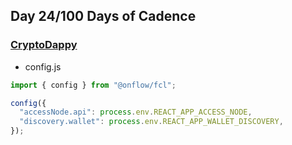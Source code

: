 ## Day 24/100 Days of Cadence

### [CryptoDappy](https://www.cryptodappy.com/)

* config.js
```javascript
import { config } from "@onflow/fcl";

config({
  "accessNode.api": process.env.REACT_APP_ACCESS_NODE,
  "discovery.wallet": process.env.REACT_APP_WALLET_DISCOVERY,
});
```
